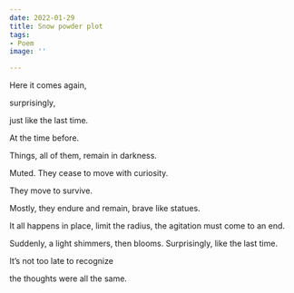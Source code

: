 ```yaml
---
date: 2022-01-29
title: Snow powder plot
tags:
- Poem
image: ''

---
```

Here it comes again,

surprisingly,

just like the last time.

At the time before.

Things, all of them, remain in darkness.

Muted. They cease to move with curiosity.

They move to survive.

Mostly, they endure and remain, brave like statues.

It all happens in place, limit the radius, the agitation must come to an end.

Suddenly, a light shimmers, then blooms. Surprisingly, like the last time.

It’s not too late to recognize

the thoughts were all the same.